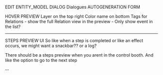 EDIT ENTITY_MODEL DIALOG
  Dialogues
  AUTOGENERATION FORM

HOVER PREVIEW
  Layer on the top right
  Color name on bottom
  Tags
  for Relations - show the full Relation view in the preview - Only show event in the list?
  
---

STEPS PREVIEW UI
  So like when a step is completed or like an effect occurs, we might want a snackbar?? or a log?

  There should be a steps preview when you arent in the control booth. And like the option to go to the next step

--
